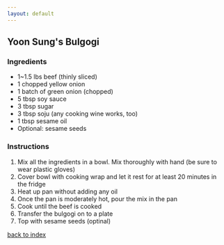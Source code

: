 ```yaml
---
layout: default
---
```


<!---
This is a comment. Note the triple dash to start, but double to end
-->

## Yoon Sung's Bulgogi
<!---
Put your name or github username somewhere
-->

### Ingredients
- 1~1.5 lbs beef (thinly sliced)
- 1 chopped yellow onion
- 1 batch of green onion (chopped)
- 5 tbsp soy sauce
- 3 tbsp sugar
- 3 tbsp soju (any cooking wine works, too)
- 1 tbsp sesame oil
- Optional: sesame seeds

### Instructions
1. Mix all the ingredients in a bowl. Mix thoroughly with hand (be sure to wear plastic gloves)
2. Cover bowl with cooking wrap and let it rest for at least 20 minutes in the fridge
3. Heat up pan without adding any oil
4. Once the pan is moderately hot, pour the mix in the pan
5. Cook until the beef is cooked
6. Transfer the bulgogi on to a plate
7. Top with sesame seeds (optinal)

<!--
Keep this link to return to the index
-->
[back to index](../)
